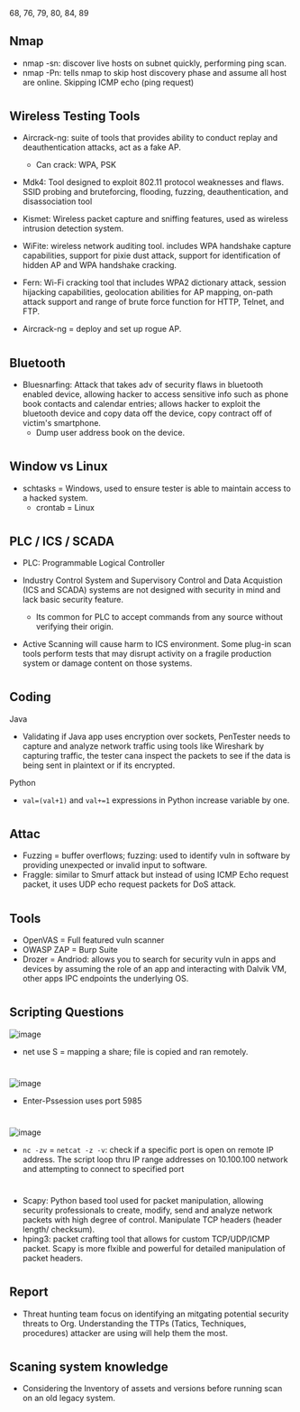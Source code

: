 68, 76, 79, 80, 84, 89 

## Nmap

- nmap -sn: discover live hosts on subnet quickly, performing ping scan.
- nmap -Pn: tells nmap to skip host discovery phase and assume all host are online. Skipping ICMP echo (ping request)

#

## Wireless Testing Tools

- Aircrack-ng: suite of tools that provides ability to conduct replay and deauthentication attacks, act as a fake AP.
  - Can crack: WPA, PSK
- Mdk4: Tool designed to exploit 802.11 protocol weaknesses and flaws. SSID probing and bruteforcing, flooding, fuzzing, deauthentication, and disassociation tool
- Kismet: Wireless packet capture and sniffing features, used as wireless intrusion detection system.
- WiFite: wireless network auditing tool. includes WPA handshake capture capabilities, support for pixie dust attack, support for identification of hidden AP and WPA handshake cracking.
- Fern: Wi-Fi cracking tool that includes WPA2 dictionary attack, session hijacking capabilities, geolocation abilities for AP mapping, on-path attack support and range of brute force function for HTTP, Telnet, and FTP.

- Aircrack-ng = deploy and set up rogue AP.

# 

## Bluetooth

- Bluesnarfing: Attack that takes adv of security flaws in bluetooth enabled device, allowing hacker to access sensitive info such as phone book contacts and calendar entries; allows hacker to exploit the bluetooth device and copy data off the device, copy contract off of victim's smartphone.
  - Dump user address book on the device.

#

## Window vs Linux

- schtasks = Windows, used to ensure tester is able to maintain access to a hacked system.
  - crontab = Linux
 
#

## PLC / ICS / SCADA

- PLC: Programmable Logical Controller
- Industry Control System and Supervisory Control and Data Acquistion (ICS and SCADA) systems are not designed with security in mind and lack basic security feature.
  - Its common for PLC to accept commands from any source without verifying their origin.

- Active Scanning will cause harm to ICS environment. Some plug-in scan tools perform tests that may disrupt activity on a fragile production system or damage content on those systems.
 
#

## Coding

Java

- Validating if Java app uses encryption over sockets, PenTester needs to capture and analyze network traffic using tools like Wireshark by capturing traffic, the tester cana inspect the packets to see if the data is being sent in plaintext or if its encrypted.

Python

- `val=(val+1)` and `val+=1` expressions in Python increase variable by one.

#

## Attac

- Fuzzing = buffer overflows; fuzzing: used to identify vuln in software by providing unexpected or invalid input to software.
- Fraggle: similar to Smurf attack but instead of using ICMP Echo request packet, it uses UDP echo request packets for DoS attack.


#

## Tools 

- OpenVAS = Full featured vuln scanner
- OWASP ZAP = Burp Suite
- Drozer = Andriod: allows you to search for security vuln in apps and devices by assuming the role of an app and interacting with Dalvik VM, other apps IPC endpoints the underlying OS.

#

## Scripting Questions

![image](https://github.com/user-attachments/assets/544b5e49-0e11-4655-8598-bedf1a07ae24)

- net use S = mapping a share; file is copied and ran remotely.

#

![image](https://github.com/user-attachments/assets/55747606-07b1-4d5f-b7e3-ad2d855697c5)

- Enter-Pssession uses port 5985

#

![image](https://github.com/user-attachments/assets/20626a64-90c5-4dde-a629-65f98b443831)

- `nc -zv` = `netcat -z -v`: check if a specific port is open on remote IP address. The script loop thru IP range addresses on 10.100.100 network and attempting to connect to specified port 

#

- Scapy: Python based tool used for packet manipulation, allowing security professionals to create, modify, send and analyze network packets with high degree of control. Manipulate TCP headers (header length/ checksum).
- hping3: packet crafting tool that allows for custom TCP/UDP/ICMP packet. Scapy is more flxible and powerful for detailed manipulation of packet headers.

#

## Report

- Threat hunting team focus on identifying an mitgating potential security threats to Org. Understanding the TTPs (Tatics, Techniques, procedures) attacker are using will help them the most.

# 

## Scaning system knowledge

- Considering the Inventory of assets and versions before running scan on an old legacy system.
